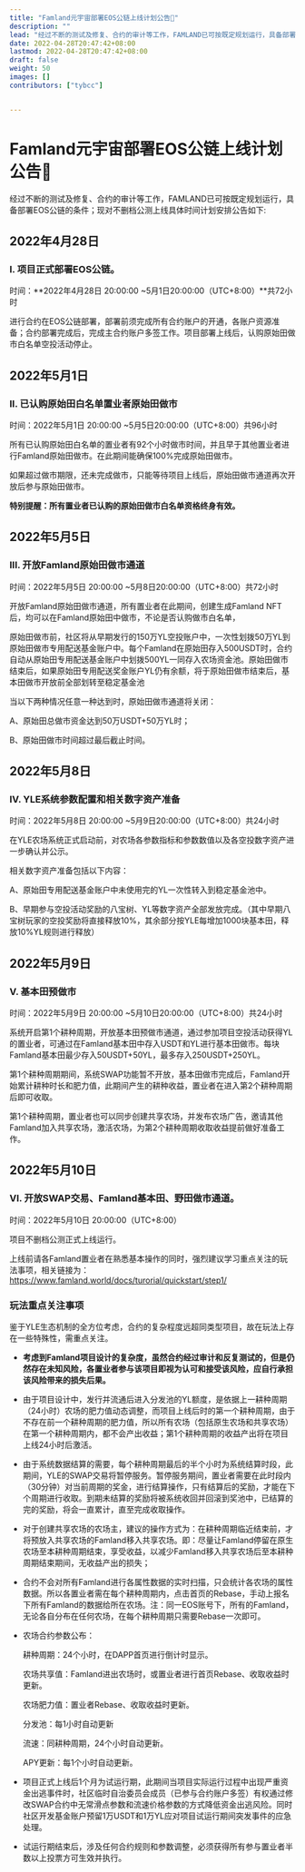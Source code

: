 ```yaml
---
title: "Famland元宇宙部署EOS公链上线计划公告📢"
description: ""
lead: "经过不断的测试及修复、合约的审计等工作，FAMLAND已可按既定规划运行，具备部署EOS公链的条件；现对不删档公测上线具体时间计划安排公告如下:"
date: 2022-04-28T20:47:42+08:00
lastmod: 2022-04-28T20:47:42+08:00
draft: false
weight: 50
images: []
contributors: ["tybcc"]


---
```


# Famland元宇宙部署EOS公链上线计划公告📢

经过不断的测试及修复、合约的审计等工作，FAMLAND已可按既定规划运行，具备部署EOS公链的条件；现对不删档公测上线具体时间计划安排公告如下:

## **2022年4月28日**

### I. 项目正式部署EOS公链。

时间：**2022年4月28日 20:00:00 ~5月1日20:00:00（UTC+8:00）**共72小时

进行合约在EOS公链部署，部署前须完成所有合约账户的开通，各账户资源准备；合约部署完成后，完成主合约账户多签工作。项目部署上线后，认购原始田做市白名单空投活动停止。

## **2022年5月1日**

### II. 已认购原始田白名单置业者原始田做市

时间：2022年5月1日 20:00:00 ~5月5日20:00:00（UTC+8:00）共96小时

所有已认购原始田白名单的置业者有92个小时做市时间，并且早于其他置业者进行Famland原始田做市。在此期间能确保100%完成原始田做市。

如果超过做市期限，还未完成做市，只能等待项目上线后，原始田做市通道再次开放后参与原始田做市。

**特别提醒：所有置业者已认购的原始田做市白名单资格终身有效。**

## **2022年5月5日**

### III. 开放Famland原始田做市通道

时间：2022年5月5日 20:00:00 ~5月8日20:00:00（UTC+8:00）共72小时

开放Famland原始田做市通道，所有置业者在此期间，创建生成Famland NFT后，均可以在Famland原始田中做市，不论是否认购做市白名单，

原始田做市前，社区将从早期发行的150万YL空投账户中，一次性划拨50万YL到原始田做市专用配送基金账户中。每个Famland在原始田存入500USDT时，合约自动从原始田专用配送基金账户中划拨500YL一同存入农场资金池。原始田做市结束后，如果原始田专用配送奖金账户YL仍有余额，将于原始田做市结束后，基本田做市开放前全部划转至稳定基金池

当以下两种情况任意一种达到时，原始田做市通道将关闭：

A、原始田总做市资金达到50万USDT+50万YL时；

B、原始田做市时间超过最后截止时间。

## **2022年5月8日**

### IV. YLE系统参数配置和相关数字资产准备

时间：2022年5月8日 20:00:00 ~5月9日20:00:00（UTC+8:00）共24小时

在YLE农场系统正式启动前，对农场各参数指标和参数数值以及各空投数字资产进一步确认并公示。

相关数字资产准备包括以下内容：

A、原始田专用配送基金账户中未使用完的YL一次性转入到稳定基金池中。

B、早期参与空投活动奖励的八宝树、YL等数字资产全部发放完成。（其中早期八宝树玩家的空投奖励将直接释放10%，其余部分按YLE每增加1000块基本田，释放10%YL规则进行释放）

## **2022年5月9日**

### V. 基本田预做市

时间：2022年5月9日 20:00:00 ~5月10日20:00:00（UTC+8:00）共24小时

系统开启第1个耕种周期，开放基本田预做市通道，通过参加项目空投活动获得YL的置业者，可通过在Famland基本田中存入USDT和YL进行基本田做市。每块Famland基本田最少存入50USDT+50YL，最多存入250USDT+250YL。

第1个耕种周期期间，系统SWAP功能暂不开放，基本田做市完成后，Famland开始累计耕种时长和肥力值，此期间产生的耕种收益，置业者在进入第2个耕种周期后即可收取。

第1个耕种周期，置业者也可以同步创建共享农场，并发布农场广告，邀请其他Famland加入共享农场，激活农场，为第2个耕种周期收取收益提前做好准备工作。

## **2022年5月10日**

### VI. 开放SWAP交易、Famland基本田、野田做市通道。

时间：2022年5月10日 20:00:00（UTC+8:00）

项目不删档公测正式上线运行。

上线前请各Famland置业者在熟悉基本操作的同时，强烈建议学习重点关注的玩法事项，相关链接为：https://www.famland.world/docs/turorial/quickstart/step1/

### 玩法重点关注事项

鉴于YLE生态机制的全方位考虑，合约的复杂程度远超同类型项目，故在玩法上存在一些特殊性，需重点关注。

- **考虑到Famland项目设计的复杂度，虽然合约经过审计和反复测试的，但是仍然存在未知风险，各置业者参与该项目即视为认可和接受该风险，应自行承担该风险带来的损失后果。**

- 由于项目设计中，发行并流通后进入分发池的YL额度，是依据上一耕种周期（24小时）农场的肥力值动态调整，而项目上线后时的第一个耕种周期，由于不存在前一个耕种周期的肥力值，所以所有农场（包括原生农场和共享农场）在第一个耕种周期内，都不会产出收益；第1个耕种周期的收益产出将在项目上线24小时后激活。

- 由于系统数据结算的需要，每个耕种周期最后的半个小时为系统结算时段，此期间，YLE的SWAP交易将暂停服务。暂停服务期间，置业者需要在此时段内（30分钟）对当前周期的奖金，进行结算操作，只有结算后的奖励，才能在下个周期进行收取。到期未结算的奖励将被系统收回并回滚到奖池中，已结算的完的奖励，将会一直累计，直至完成收取操作。

- 对于创建共享农场的农场主，建议的操作方式为：在耕种周期临近结束前，才将预放入共享农场的Famland移入共享农场。即：尽量让Famland停留在原生农场至本耕种周期结束，享受收益，以减少Famland移入共享农场后至本耕种周期结束期间，无收益产出的损失；

- 合约不会对所有Famland进行各属性数据的实时扫描，只会统计各农场的属性数据。所以各置业者需在每个耕种周期内，点击首页的Rebase，手动上报名下所有Famland的数据给所在农场。注：同一EOS账号下，所有的Famland，无论各自分布在任何农场，在每个耕种周期只需要Rebase一次即可。

- 农场合约参数公布：

  耕种周期：24个小时，在DAPP首页进行倒计时显示。

  农场共享值：Famland进出农场时，或置业者进行首页Rebase、收取收益时更新。

  农场肥力值：置业者Rebase、收取收益时更新。

  分发池：每1小时自动更新

  流速：同耕种周期，24个小时自动更新。

  APY更新：每1个小时自动更新。

- 项目正式上线后1个月为试运行期，此期间当项目实际运行过程中出现严重资金出逃事件时，社区临时自治委员会成员（已参与合约账户多签）有权通过修改SWAP合约中无常滑点参数和流速价格参数的方式降低资金出逃风险。同时社区开发基金账户预留1万USDT和1万YL应对项目试运行期间突发事件的应急处理。

- 试运行期结束后，涉及任何合约规则和参数调整，必须获得所有参与置业者半数以上投票方可生效并执行。